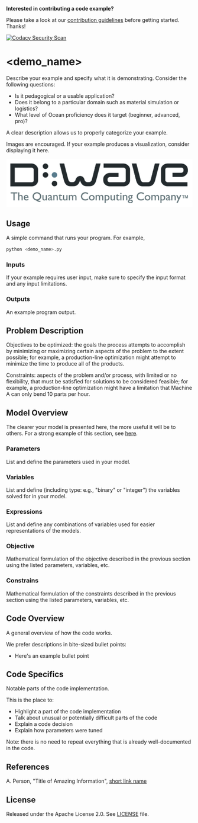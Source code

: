 **Interested in contributing a code example?** 

Please take a look at our [contribution guidelines](CONTRIBUTING.md) before
getting started. Thanks!

[![Codacy Security Scan](https://github.com/rajabhinav1/Abhinav/actions/workflows/codacy.yml/badge.svg)](https://github.com/rajabhinav1/Abhinav/actions/workflows/codacy.yml)

<!-- Before submitting your code, please delete the above code contribution
instructions and this comment as they will not be relevant in your code 
example README.md.-->

# <demo_name>

Describe your example and specify what it is demonstrating. Consider the
following questions:

* Is it pedagogical or a usable application?
* Does it belong to a particular domain such as material simulation or logistics? 
* What level of Ocean proficiency does it target (beginner, advanced, pro)? 

A clear description allows us to properly categorize your example.

Images are encouraged. If your example produces a visualization, consider
displaying it here.

![D-Wave Logo](dwave_logo.png)

## Usage

A simple command that runs your program. For example,

```bash
python <demo_name>.py
```

### Inputs
If your example requires user input, make sure to specify the input format and any input limitations.
### Outputs
An example program output.

## Problem Description 

Objectives to be optimized: the goals the process attempts to accomplish by minimizing or maximizing certain aspects of the problem to the extent possible; for example, a production-line optimization might attempt to minimize the time to produce all of the products.

Constraints: aspects of the problem and/or process, with limited or no flexibility, that must be satisfied for solutions to be considered feasible; for example, a production-line optimization might have a limitation that Machine A can only bend 10 parts per hour.

## Model Overview
The clearer your model is presented here, the more useful it will be to others. For a strong example of this section, see [here](https://github.com/dwave-examples/3d-bin-packing#model-overview).

### Parameters
List and define the parameters used in your model.

### Variables
List and define (including type: e.g., "binary" or "integer") the variables solved for in your model.

### Expressions
List and define any combinations of variables used for easier representations of the models.

### Objective
Mathematical formulation of the objective described in the previous section using the listed parameters, variables, etc.

### Constrains
Mathematical formulation of the constraints described in the previous section using the listed parameters, variables, etc.

## Code Overview

A general overview of how the code works.

We prefer descriptions in bite-sized bullet points:

* Here's an example bullet point

## Code Specifics

Notable parts of the code implementation.

This is the place to:

* Highlight a part of the code implementation
* Talk about unusual or potentially difficult parts of the code
* Explain a code decision
* Explain how parameters were tuned

Note: there is no need to repeat everything that is already well-documented in
the code.

## References

A. Person, "Title of Amazing Information", [short link
name](https://example.com/)

## License

Released under the Apache License 2.0. See [LICENSE](LICENSE) file.
